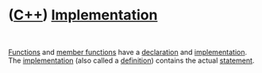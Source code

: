 



 

 

 

 

 

([C++](Cpp.htm)) [Implementation](CppImplementation.htm)
========================================================

 

[Functions](CppFunction.htm) and [member
functions](CppMemberFunction.htm) have a
[declaration](CppDeclaration.htm) and
[implementation](CppImplementation.htm). The
[implementation](CppImplementation.htm) (also called a
[definition](CppDefinition.htm)) contains the actual
[statement](CppStatement.htm).

 

 

 

 

 





 



